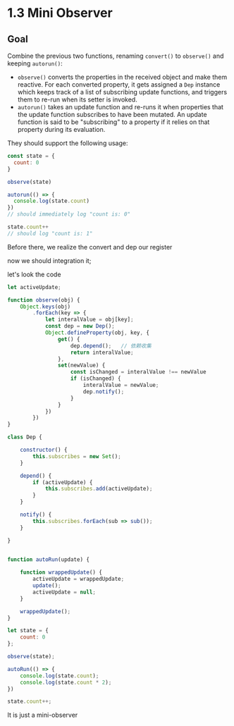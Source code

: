 # 1.3 Mini Observer

## Goal

Combine the previous two functions, renaming `convert()` to `observe()` and keeping `autorun()`:

- `observe()` converts the properties in the received object and make them reactive. For each converted property, it gets assigned a `Dep` instance which keeps track of a list of subscribing update functions, and triggers them to re-run when its setter is invoked.
- `autorun()` takes an update function and re-runs it when properties that the update function subscribes to have been mutated. An update function is said to be "subscribing" to a property if it relies on that property during its evaluation.

They should support the following usage:

```js
const state = {
  count: 0
}

observe(state)

autorun(() => {
  console.log(state.count)
})
// should immediately log "count is: 0"

state.count++
// should log "count is: 1"
```

Before there, we realize the convert and dep our register

now we should integration it;

let's look the code

```js
let activeUpdate;

function observe(obj) {
    Object.keys(obj)
        .forEach(key => {
            let interalValue = obj[key];
            const dep = new Dep();
            Object.defineProperty(obj, key, {
                get() {
                    dep.depend();   // 依赖收集
                    return interalValue;
                },
                set(newValue) {
                    const isChanged = interalValue !== newValue
                    if (isChanged) {
                        interalValue = newValue;
                        dep.notify();   
                    }
                }
            })
        })
}

class Dep {

    constructor() {
        this.subscribes = new Set();
    }

    depend() {
        if (activeUpdate) {
            this.subscribes.add(activeUpdate);
        }
    }

    notify() {
        this.subscribes.forEach(sub => sub());
    }

}


function autoRun(update) {
    
    function wrappedUpdate() {
        activeUpdate = wrappedUpdate;
        update();
        activeUpdate = null;
    }

    wrappedUpdate();
}

let state = {
    count: 0
};

observe(state);

autoRun(() => {
    console.log(state.count);
    console.log(state.count * 2);
})

state.count++;
```

It is just a mini-observer